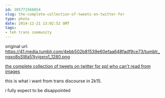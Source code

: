 ```yaml
---
id: 105771566854
slug: the-complete-collection-of-tweets-on-twitter-for
type: photo
date: 2014-12-21 13:02:52 GMT
tags:
- teh trans community
---
```

original url: https://41.media.tumblr.com/4ebb502b81539e60efaa648fadf9ce73/tumblr_ngxo8sSWa51tyjgxro1_1280.png

[the complete collection of tweets on twitter for ppl who can't read from images](http://biyuti.com/m)

this is what i want from trans discourse in 2k15. 

i fully expect to be disappointed